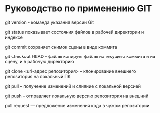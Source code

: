 # Руководство по применению GIT

git version - команда указания версии Git

git status показывает состояния файлов в рабочей директории и индексе

git commit сохраняет снимок сцены в виде коммита

git checkout HEAD - файлы копирует файлы из текущего коммита и на сцену, и в рабочую директорию

git clone <url-адрес репозитория> – клонирование внешнего репозитория на локальный ПК

git pull – получение изменений и слияние с локальной версией

git push – отправляет локальную версию репозитория на внешний

pull request — предложение изменения кода в чужом репозитории